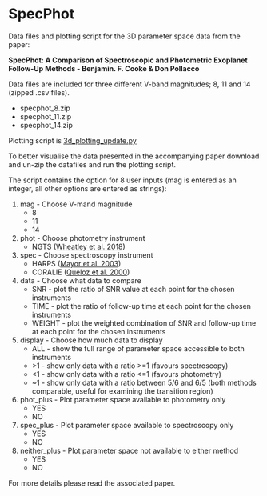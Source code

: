 # SpecPhot

Data files and plotting script for the 3D parameter space data from the paper:

**SpecPhot: A Comparison of Spectroscopic and Photometric Exoplanet Follow-Up Methods - Benjamin. F. Cooke & Don Pollacco**

Data files are included for three different V-band magnitudes; 8, 11 and 14 (zipped .csv files).
- specphot_8.zip
- specphot_11.zip
- specphot_14.zip

Plotting script is [3d_plotting_update.py](3d_plotting_update.py)

To better visualise the data presented in the accompanying paper download and un-zip the datafiles and run the plotting script.

The script contains the option for 8 user inputs (mag is entered as an integer, all other options are entered as strings):
1. mag - Choose V-mand magnitude
   - 8
   - 11
   - 14
2. phot - Choose photometry instrument
   - NGTS ([Wheatley et al. 2018](https://ui.adsabs.harvard.edu/abs/2018MNRAS.475.4476W/abstract))
3. spec - Choose spectroscopy instrument
   - HARPS ([Mayor et al. 2003](https://ui.adsabs.harvard.edu/abs/2003Msngr.114...20M/abstract))
   - CORALIE ([Queloz et al. 2000](https://ui.adsabs.harvard.edu/abs/2000A%26A...354...99Q/abstract))
4. data - Choose what data to compare
   - SNR - plot the ratio of SNR value at each point for the chosen instruments
   - TIME - plot the ratio of follow-up time at each point for the chosen instruments
   - WEIGHT - plot the weighted combination of SNR and follow-up time at each point for the chosen instruments
5. display - Choose how much data to display
   - ALL - show the full range of parameter space accessible to both instruments
   - \>1 - show only data with a ratio >=1 (favours spectroscopy)
   - <1 - show only data with a ratio <=1 (favours photometry)
   - ~1 - show only data with a ratio between 5/6 and 6/5 (both methods comparable, useful for examining the transition region)
6. phot_plus - Plot parameter space available to photometry only
   - YES
   - NO
7. spec_plus - Plot parameter space available to spectroscopy only
   - YES
   - NO
8. neither_plus - Plot parameter space not available to either method
   - YES
   - NO

For more details please read the associated paper.
